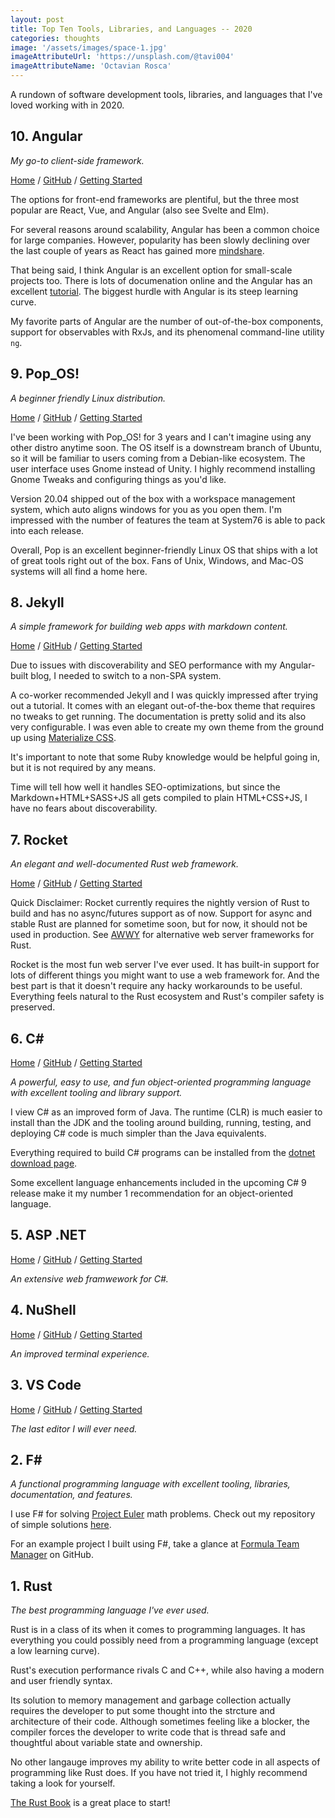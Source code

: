```yaml
---
layout: post
title: Top Ten Tools, Libraries, and Languages -- 2020
categories: thoughts
image: '/assets/images/space-1.jpg'
imageAttributeUrl: 'https://unsplash.com/@tavi004'
imageAttributeName: 'Octavian Rosca'
---
```


A rundown of software development tools, libraries, and languages that I've loved working with in 2020.

## 10. Angular

_My go-to client-side framework._

[Home](https://angular.io/) / [GitHub](https://github.com/angular/angular) / [Getting Started](https://angular.io/guide/setup-local)

The options for front-end frameworks are plentiful, but the three most popular are React, Vue, and Angular (also see Svelte and Elm).

For several reasons around scalability, Angular has been a common choice for large companies. However, popularity has been slowly declining over the last couple of years as React has gained more [mindshare](https://trends.google.com/trends/explore?cat=31&date=today%205-y&q=Vue.js,React,Angular).

That being said, I think Angular is an excellent option for small-scale projects too. There is lots of documenation online and the Angular has an excellent [tutorial](https://angular.io/tutorial). The biggest hurdle with Angular is its steep learning curve.

My favorite parts of Angular are the number of out-of-the-box components, support for observables with RxJs, and its phenomenal command-line utility `ng`.

## 9. Pop_OS!

_A beginner friendly Linux distribution._

[Home](https://pop.system76.com/) / [GitHub](https://github.com/pop-os) / [Getting Started]()

I've been working with Pop_OS! for 3 years and I can't imagine using any other distro anytime soon. The OS itself is a downstream branch of Ubuntu, so it will be familiar to users coming from a Debian-like ecosystem. The user interface uses Gnome instead of Unity. I highly recommend installing Gnome Tweaks and configuring things as you'd like.

Version 20.04 shipped out of the box with a workspace management system, which auto aligns windows for you as you open them. I'm impressed with the number of features the team at System76 is able to pack into each release.

Overall, Pop is an excellent beginner-friendly Linux OS that ships with a lot of great tools right out of the box. Fans of Unix, Windows, and Mac-OS systems will all find a home here.

## 8. Jekyll

_A simple framework for building web apps with markdown content._

[Home](https://jekyllrb.com/) / [GitHub](https://github.com/jekyll/jekyll) / [Getting Started](https://jekyllrb.com/docs/)

Due to issues with discoverability and SEO performance with my Angular-built blog, I needed to switch to a non-SPA system.

A co-worker recommended Jekyll and I was quickly impressed after trying out a tutorial. It comes with an elegant out-of-the-box theme that requires no tweaks to get running. The documentation is pretty solid and its also very configurable. I was even able to create my own theme from the ground up using [Materialize CSS](https://materializecss.com/).

It's important to note that some Ruby knowledge would be helpful going in, but it is not required by any means.

Time will tell how well it handles SEO-optimizations, but since the Markdown+HTML+SASS+JS all gets compiled to plain HTML+CSS+JS, I have no fears about discoverability.

## 7. Rocket

_An elegant and well-documented Rust web framework._

[Home](https://rocket.rs/) / [GitHub](https://github.com/SergioBenitez/Rocket) / [Getting Started](https://rocket.rs/v0.4/guide/)

Quick Disclaimer: Rocket currently requires the nightly version of Rust to build and has no async/futures support as of now. Support for async and stable Rust are planned for sometime soon, but for now, it should not be used in production. See [AWWY](http://www.arewewebyet.org/topics/frameworks/) for alternative web server frameworks for Rust.

Rocket is the most fun web server I've ever used. It has built-in support for lots of different things you might want to use a web framework for. And the best part is that it doesn't require any hacky workarounds to be useful. Everything feels natural to the Rust ecosystem and Rust's compiler safety is preserved.

## 6. C#

[Home]() / [GitHub]() / [Getting Started]()

_A powerful, easy to use, and fun object-oriented programming language with excellent tooling and library support._

I view C# as an improved form of Java. The runtime (CLR) is much easier to install than the JDK and the tooling around building, running, testing, and deploying C# code is much simpler than the Java equivalents.

Everything required to build C# programs can be installed from the [dotnet download page](https://dotnet.microsoft.com/download).

Some excellent language enhancements included in the upcoming C# 9 release make it my number 1 recommendation for an object-oriented language.

## 5. ASP .NET

[Home]() / [GitHub]() / [Getting Started]()

_An extensive web framwework for C#._

## 4. NuShell

[Home]() / [GitHub]() / [Getting Started]()

_An improved terminal experience._

## 3. VS Code

[Home]() / [GitHub]() / [Getting Started]()

_The last editor I will ever need._

## 2. F#

_A functional programming language with excellent tooling, libraries, documentation, and features._

I use F# for solving [Project Euler]() math problems. Check out my repository of simple solutions [here]().

For an example project I built using F#, take a glance at [Formula Team Manager](https://github.com/b-vennes/formula-team-manager) on GitHub.

## 1. Rust

_The best programming language I've ever used._

Rust is in a class of its when it comes to programming languages. It has everything you could possibly need from a programming language (except a low learning curve).

Rust's execution performance rivals C and C++, while also having a modern and user friendly syntax.

Its solution to memory management and garbage collection actually requires the developer to put some thought into the strcture and architecture of their code. Although sometimes feeling like a blocker, the compiler forces the developer to write code that is thread safe and thoughtful about variable state and ownership.

No other langauge improves my ability to write better code in all aspects of programming like Rust does. If you have not tried it, I highly recommend taking a look for yourself.

[The Rust Book](https://doc.rust-lang.org/book) is a great place to start!